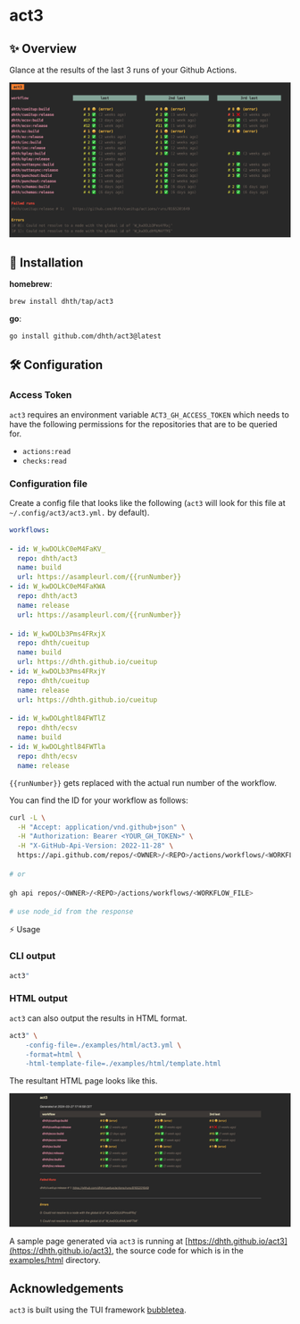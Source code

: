 # act3

✨ Overview
---

Glance at the results of the last 3 runs of your Github Actions.

<p align="center">
  <img src="./static/act3.png" alt="Usage" />
</p>

💾 Installation
---

**homebrew**:

```sh
brew install dhth/tap/act3
```

**go**:

```sh
go install github.com/dhth/act3@latest
```

🛠️ Configuration
---

### Access Token

`act3` requires an environment variable `ACT3_GH_ACCESS_TOKEN` which needs to
have the following permissions for the repositories that are to be queried for.

- `actions:read`
- `checks:read`

### Configuration file

Create a config file that looks like the following (`act3` will look for this
file at `~/.config/act3/act3.yml.` by default).

```yaml
workflows:

- id: W_kwDOLkC0eM4FaKV_
  repo: dhth/act3
  name: build
  url: https://asampleurl.com/{{runNumber}}
- id: W_kwDOLkC0eM4FaKWA
  repo: dhth/act3
  name: release
  url: https://asampleurl.com/{{runNumber}}

- id: W_kwDOLb3Pms4FRxjX
  repo: dhth/cueitup
  name: build
  url: https://dhth.github.io/cueitup
- id: W_kwDOLb3Pms4FRxjY
  repo: dhth/cueitup
  name: release
  url: https://dhth.github.io/cueitup

- id: W_kwDOLghtl84FWTlZ
  repo: dhth/ecsv
  name: build
- id: W_kwDOLghtl84FWTla
  repo: dhth/ecsv
  name: release
```

`{{runNumber}}` gets replaced with the actual run number of the workflow.

You can find the ID for your workflow as follows:

```bash
curl -L \
  -H "Accept: application/vnd.github+json" \
  -H "Authorization: Bearer <YOUR_GH_TOKEN>" \
  -H "X-GitHub-Api-Version: 2022-11-28" \
  https://api.github.com/repos/<OWNER>/<REPO>/actions/workflows/<WORKFLOW_FILE>

# or

gh api repos/<OWNER>/<REPO>/actions/workflows/<WORKFLOW_FILE>

# use node_id from the response
```

⚡️ Usage

### CLI output

```bash
act3"
```

### HTML output

`act3` can also output the results in HTML format.


```bash
act3" \
    -config-file=./examples/html/act3.yml \
    -format=html \
    -html-template-file=./examples/html/template.html
```

The resultant HTML page looks like this.

<p align="center">
  <img src="./static/act3_html.png" alt="Usage" />
</p>

A sample page generated via `act3` is running at
[https://dhth.github.io/act3](https://dhth.github.io/act3), the source code for
which is in the [examples/html](./examples/html) directory.

Acknowledgements
---

`act3` is built using the TUI framework [bubbletea][1].

[1]: https://github.com/charmbracelet/bubbletea
